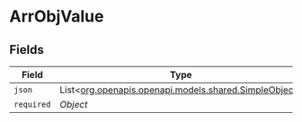 # ArrObjValue


## Fields

| Field                                                                                        | Type                                                                                         | Required                                                                                     | Description                                                                                  |
| -------------------------------------------------------------------------------------------- | -------------------------------------------------------------------------------------------- | -------------------------------------------------------------------------------------------- | -------------------------------------------------------------------------------------------- |
| `json`                                                                                       | List<[org.openapis.openapi.models.shared.SimpleObject](../../models/shared/SimpleObject.md)> | :heavy_minus_sign:                                                                           | N/A                                                                                          |
| `required`                                                                                   | *Object*                                                                                     | :heavy_minus_sign:                                                                           | N/A                                                                                          |